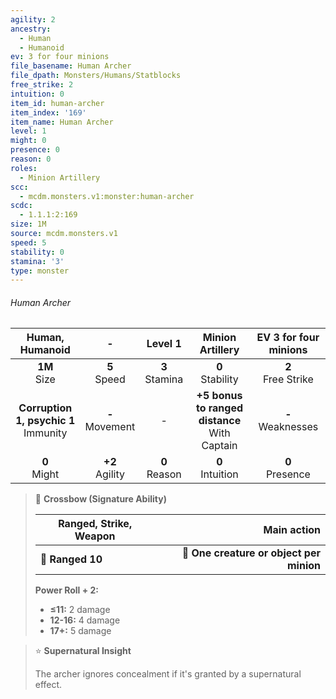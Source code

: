```yaml
---
agility: 2
ancestry:
  - Human
  - Humanoid
ev: 3 for four minions
file_basename: Human Archer
file_dpath: Monsters/Humans/Statblocks
free_strike: 2
intuition: 0
item_id: human-archer
item_index: '169'
item_name: Human Archer
level: 1
might: 0
presence: 0
reason: 0
roles:
  - Minion Artillery
scc:
  - mcdm.monsters.v1:monster:human-archer
scdc:
  - 1.1.1:2:169
size: 1M
source: mcdm.monsters.v1
speed: 5
stability: 0
stamina: '3'
type: monster
---
```


###### Human Archer

|              Human, Humanoid              |          -          |      Level 1       |                 Minion Artillery                  | EV 3 for four minions  |
| :---------------------------------------: | :-----------------: | :----------------: | :-----------------------------------------------: | :--------------------: |
|             **1M**<br/> Size              |  **5**<br/> Speed   | **3**<br/> Stamina |               **0**<br/> Stability                | **2**<br/> Free Strike |
| **Corruption 1, psychic 1**<br/> Immunity | **-**<br/> Movement |         -          | **+5 bonus to ranged distance**<br/> With Captain | **-**<br/> Weaknesses  |
|             **0**<br/> Might              | **+2**<br/> Agility | **0**<br/> Reason  |               **0**<br/> Intuition                |  **0**<br/> Presence   |

<!-- -->
> 🏹 **Crossbow (Signature Ability)**
>
> | **Ranged, Strike, Weapon** |                          **Main action** |
> | -------------------------- | ---------------------------------------: |
> | **📏 Ranged 10**           | **🎯 One creature or object per minion** |
>
> **Power Roll + 2:**
>
> - **≤11:** 2 damage
> - **12-16:** 4 damage
> - **17+:** 5 damage

<!-- -->
> ⭐️ **Supernatural Insight**
>
> The archer ignores concealment if it's granted by a supernatural effect.
